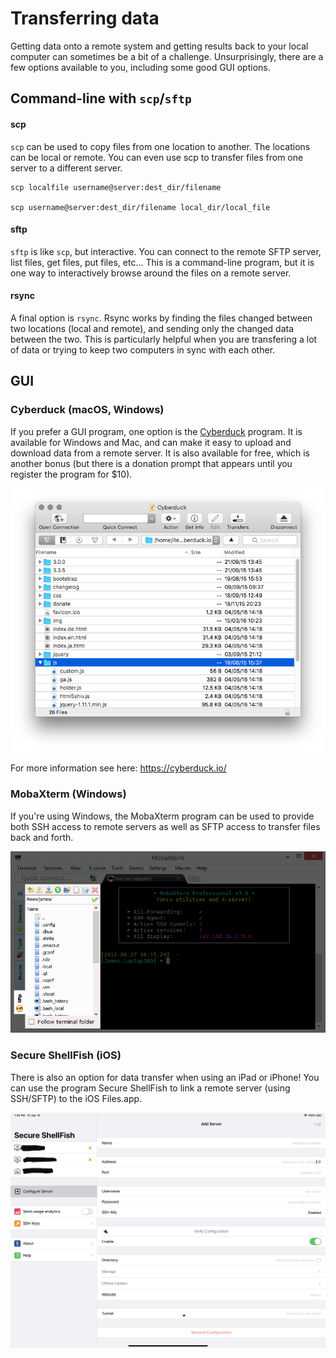 # Transferring data

Getting data onto a remote system and getting results back to your local computer can sometimes be a bit of a challenge. Unsurprisingly, there are a few options available to you, including some good GUI options.

## Command-line with `scp`/`sftp`

#### scp

`scp` can be used to copy files from one location to another. The locations can be local or remote. You can even use scp to transfer files from one server to a different server.

    scp localfile username@server:dest_dir/filename

    scp username@server:dest_dir/filename local_dir/local_file


#### sftp

`sftp` is like `scp`, but interactive. You can connect to the remote SFTP server, list files, get files, put files, etc... This is a command-line program, but it is one way to interactively browse around the files on a remote server.


#### rsync

A final option is `rsync`. Rsync works by finding the files changed between two locations (local and remote), and sending only the changed data between the two. This is particularly helpful when you are transfering a lot of data or trying to keep two computers in sync with each other.

## GUI

### Cyberduck (macOS, Windows)


If you prefer a GUI program, one option is the [Cyberduck](https://cyberduck.io/) program. It is available for Windows and Mac, and can make it easy to upload and download data from a remote server. It is also available for free, which is another bonus (but there is a donation prompt that appears until you register the program for $10).

![Cyberduck browser](img/browser.png)

For more information see here: https://cyberduck.io/


### MobaXterm (Windows)

If you're using Windows, the MobaXterm program can be used to provide both SSH access to remote servers as well as SFTP access to transfer files back and forth.

![MobaXterm SFTP](img/feature-sftp-browser.png)


### Secure ShellFish (iOS)

There is also an option for data transfer when using an iPad or iPhone! You can use the program Secure ShellFish to link a remote server (using SSH/SFTP) to the iOS Files.app.

![Secure ShellFish](img/shellfish.png)
